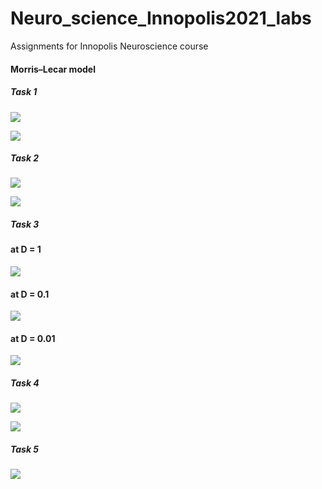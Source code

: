 # Neuro_science_Innopolis2021_labs
Assignments for Innopolis Neuroscience course

#### Morris–Lecar model
##### Task 1
![](https://github.com/MostafaAhmed95/Neuro_science_Innopolis2021_labs/blob/main/Figures/first_task_constant_i.png)

![](https://github.com/MostafaAhmed95/Neuro_science_Innopolis2021_labs/blob/main/Figures/first_task_varying_i.png)

##### Task 2
![](https://github.com/MostafaAhmed95/Neuro_science_Innopolis2021_labs/blob/main/Figures/sec_task_constant_i.png)

![](https://github.com/MostafaAhmed95/Neuro_science_Innopolis2021_labs/blob/main/Figures/sec_task_varying_i.png)

##### Task 3
#### at D = 1

![](https://github.com/MostafaAhmed95/Neuro_science_Innopolis2021_labs/blob/main/Figures/task3_d1.png)

#### at D = 0.1

![](https://github.com/MostafaAhmed95/Neuro_science_Innopolis2021_labs/blob/main/Figures/task3_d01.png)

#### at D = 0.01

![](https://github.com/MostafaAhmed95/Neuro_science_Innopolis2021_labs/blob/main/Figures/task3_d001.png)

##### Task 4

![](https://github.com/MostafaAhmed95/Neuro_science_Innopolis2021_labs/blob/main/Figures/fourth_task_1st_neuron.png)

![](https://github.com/MostafaAhmed95/Neuro_science_Innopolis2021_labs/blob/main/Figures/fourth_task_2nd_neuron.png)

##### Task 5

![](https://github.com/MostafaAhmed95/Neuro_science_Innopolis2021_labs/blob/main/Figures/fifth_task.png)
